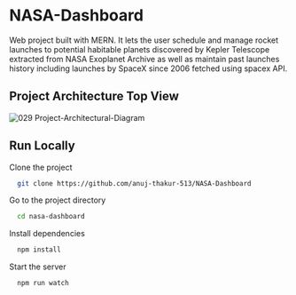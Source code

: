 # NASA-Dashboard

Web project built with MERN. It lets the user schedule and manage rocket launches to potential habitable planets discovered by Kepler Telescope extracted from NASA Exoplanet Archive as well as maintain past launches history including launches by SpaceX since 2006 fetched using spacex API.

## Project Architecture Top View
![029 Project-Architectural-Diagram](https://github.com/anuj-thakur-513/NASA-Dashboard/assets/82753410/a21111b0-e4f7-40b6-b4d5-5a4552b8d03d)

## Run Locally

Clone the project

```bash
  git clone https://github.com/anuj-thakur-513/NASA-Dashboard
```

Go to the project directory

```bash
  cd nasa-dashboard
```

Install dependencies

```bash
  npm install
```

Start the server

```bash
  npm run watch
```

